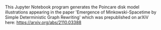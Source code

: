 This Jupyter Notebook program generates the Poincare disk model illustrations appearing in the paper 'Emergence of Minkowski-Spacetime by Simple Deterministic Graph Rewriting' which was prepublished on arXiV here: https://arxiv.org/abs/2110.03388
